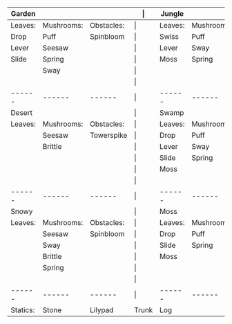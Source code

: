 
| Garden   |            |            | \|    | Jungle  |            |            |
| -------- | ---------- | ---------- | ----- | ------- | ---------- | ---------- |
| Leaves:  | Mushrooms: | Obstacles: | \|    | Leaves: | Mushrooms: | Obstacles: |
| Drop     | Puff       | Spinbloom  | \|    | Swiss   | Puff       | Towerspike |
| Lever    | Seesaw     |            | \|    | Lever   | Sway       |            |
| Slide    | Spring     |            | \|    | Moss    | Spring     |            |
|          | Sway       |            | \|    |         |            |            |
|          |            |            | \|    |         |            |            |
| ------   | ------     | ------     | \|    | ------  | ------     | ------     |
| Desert   |            |            | \|    | Swamp   |            |            |
| Leaves:  | Mushrooms: | Obstacles: | \|    | Leaves: | Mushrooms: | Obstacles: |
|          | Seesaw     | Towerspike | \|    | Drop    | Puff       |            |
|          | Brittle    |            | \|    | Lever   | Sway       |            |
|          |            |            | \|    | Slide   | Spring     |            |
|          |            |            | \|    | Moss    |            |            |
|          |            |            | \|    |         |            |            |
| ------   | ------     | ------     | \|    | ------  | ------     | ------     |
| Snowy    |            |            | \|    | Moss    |            |            |
| Leaves:  | Mushrooms: | Obstacles: | \|    | Leaves: | Mushrooms: | Obstacles: |
|          | Seesaw     | Spinbloom  | \|    | Drop    | Puff       |            |
|          | Sway       |            | \|    | Slide   | Spring     |            |
|          | Brittle    |            | \|    | Moss    |            |            |
|          | Spring     |            | \|    |         |            |            |
|          |            |            | \|    |         |            |            |
| ------   | ------     | ------     | \|    | ------  | ------     | ------     |
| Statics: | Stone      | Lilypad    | Trunk | Log     |            |            |

